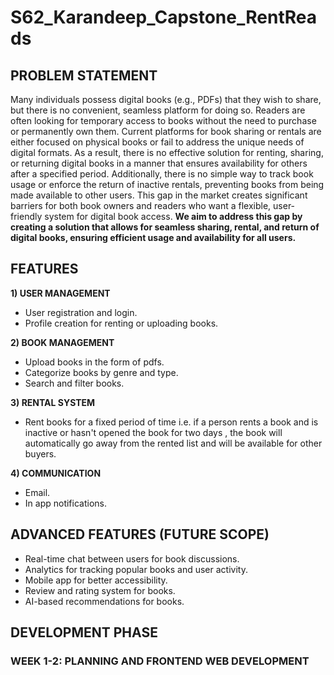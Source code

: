 # S62_Karandeep_Capstone_RentReads

## PROBLEM STATEMENT
Many individuals possess digital books (e.g., PDFs) that they wish to share, but there is no convenient, seamless platform for doing so. Readers are often looking for temporary access to books without the need to purchase or permanently own them. Current platforms for book sharing or rentals are either focused on physical books or fail to address the unique needs of digital formats. As a result, there is no effective solution for renting, sharing, or returning digital books in a manner that ensures availability for others after a specified period. Additionally, there is no simple way to track book usage or enforce the return of inactive rentals, preventing books from being made available to other users. This gap in the market creates significant barriers for both book owners and readers who want a flexible, user-friendly system for digital book access. 
**We aim to address this gap by creating a solution that allows for seamless sharing, rental, and return of digital books, ensuring efficient usage and availability for all users.**

## FEATURES

**1) USER MANAGEMENT**
- User registration and login.
- Profile creation for renting or uploading books.

**2) BOOK MANAGEMENT**
- Upload books in the form of pdfs.
- Categorize books by genre and type.
- Search and filter books.

**3) RENTAL SYSTEM**
- Rent books for a fixed period of time i.e. if a person rents a book and is inactive or hasn't opened the book for two days , the book will automatically go away from the rented list and will be available for other buyers.

**4) COMMUNICATION**
- Email.
- In app notifications. 

## ADVANCED FEATURES (FUTURE SCOPE)

- Real-time chat between users for book discussions.
- Analytics for tracking popular books and user activity.
- Mobile app for better accessibility.
- Review and rating system for books.
- AI-based recommendations for books.

## DEVELOPMENT PHASE

### WEEK 1-2: PLANNING AND FRONTEND WEB DEVELOPMENT


